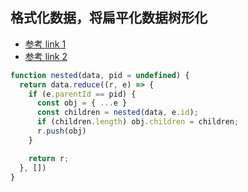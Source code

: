 

## 格式化数据，将扁平化数据树形化

- [参考 link 1](https://stackoverflow.com/questions/62938888/nest-flat-objects-based-on-a-parentid-and-id-property)
- [参考 link 2](https://www.w3resource.com/javascript-exercises/fundamental/javascript-fundamental-exercise-90.php)

```js title="nest.js"
function nested(data, pid = undefined) {
  return data.reduce((r, e) => {
    if (e.parentId == pid) {
      const obj = { ...e }
      const children = nested(data, e.id);
      if (children.length) obj.children = children;
      r.push(obj)
    }

    return r;
  }, [])
}
```
